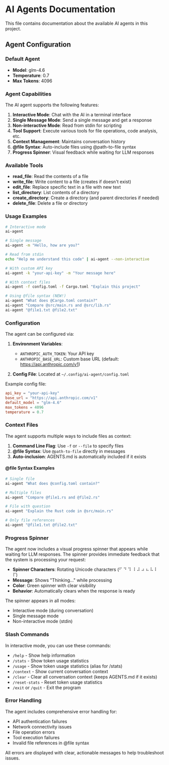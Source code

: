 # AI Agents Documentation

This file contains documentation about the available AI agents in this project.

## Agent Configuration

### Default Agent
- **Model**: glm-4.6
- **Temperature**: 0.7
- **Max Tokens**: 4096

### Agent Capabilities

The AI agent supports the following features:

1. **Interactive Mode**: Chat with the AI in a terminal interface
2. **Single Message Mode**: Send a single message and get a response
3. **Non-interactive Mode**: Read from stdin for scripting
4. **Tool Support**: Execute various tools for file operations, code analysis, etc.
5. **Context Management**: Maintains conversation history
6. **@file Syntax**: Auto-include files using @path-to-file syntax
7. **Progress Spinner**: Visual feedback while waiting for LLM responses

### Available Tools

- **read_file**: Read the contents of a file
- **write_file**: Write content to a file (creates if doesn't exist)
- **edit_file**: Replace specific text in a file with new text
- **list_directory**: List contents of a directory
- **create_directory**: Create a directory (and parent directories if needed)
- **delete_file**: Delete a file or directory

### Usage Examples

```bash
# Interactive mode
ai-agent

# Single message
ai-agent -m "Hello, how are you?"

# Read from stdin
echo "Help me understand this code" | ai-agent --non-interactive

# With custom API key
ai-agent -k "your-api-key" -m "Your message here"

# With context files
ai-agent -f config.toml -f Cargo.toml "Explain this project"

# Using @file syntax (NEW!)
ai-agent "What does @Cargo.toml contain?"
ai-agent "Compare @src/main.rs and @src/lib.rs"
ai-agent "@file1.txt @file2.txt"
```

### Configuration

The agent can be configured via:

1. **Environment Variables**:
   - `ANTHROPIC_AUTH_TOKEN`: Your API key
   - `ANTHROPIC_BASE_URL`: Custom base URL (default: https://api.anthropic.com/v1)

2. **Config File**: Located at `~/.config/ai-agent/config.toml`

Example config file:
```toml
api_key = "your-api-key"
base_url = "https://api.anthropic.com/v1"
default_model = "glm-4.6"
max_tokens = 4096
temperature = 0.7
```

### Context Files

The agent supports multiple ways to include files as context:

1. **Command Line Flag**: Use `-f` or `--file` to specify files
2. **@file Syntax**: Use `@path-to-file` directly in messages
3. **Auto-inclusion**: AGENTS.md is automatically included if it exists

#### @file Syntax Examples
```bash
# Single file
ai-agent "What does @config.toml contain?"

# Multiple files
ai-agent "Compare @file1.rs and @file2.rs"

# File with question
ai-agent "Explain the Rust code in @src/main.rs"

# Only file references
ai-agent "@file1.txt @file2.txt"
```

### Progress Spinner

The agent now includes a visual progress spinner that appears while waiting for LLM responses. The spinner provides immediate feedback that the system is processing your request:

- **Spinner Characters**: Rotating Unicode characters (⠋ ⠙ ⠹ ⠸ ⠼ ⠴ ⠦ ⠧ ⠇ ⠏)
- **Message**: Shows "Thinking..." while processing
- **Color**: Green spinner with clear visibility
- **Behavior**: Automatically clears when the response is ready

The spinner appears in all modes:
- Interactive mode (during conversation)
- Single message mode
- Non-interactive mode (stdin)

### Slash Commands

In interactive mode, you can use these commands:

- `/help` - Show help information
- `/stats` - Show token usage statistics
- `/usage` - Show token usage statistics (alias for /stats)
- `/context` - Show current conversation context
- `/clear` - Clear all conversation context (keeps AGENTS.md if it exists)
- `/reset-stats` - Reset token usage statistics
- `/exit` or `/quit` - Exit the program

### Error Handling

The agent includes comprehensive error handling for:
- API authentication failures
- Network connectivity issues
- File operation errors
- Tool execution failures
- Invalid file references in @file syntax

All errors are displayed with clear, actionable messages to help troubleshoot issues.